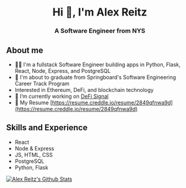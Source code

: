 <h1 align="center">Hi 👋, I'm Alex Reitz</h1>
<h3 align="center">A Software Engineer from NYS</h3>

## About me 
* 👨‍💻 I'm a fullstack Software Engineer building apps in Python, Flask, React, Node, Express, and PostgreSQL
* 🌱 I'm about to graduate from Springboard's Software Engineering Career Track Program
* Interested in Ethereum, DeFi, and blockchain technology
* 🔭 I’m currently working on [DeFi Signal](https://github.com/Alex-Reitz/DeFi-Signal-Frontend)
* 📄 My Resume [https://resume.creddle.io/resume/2849qfnwa9d](https://resume.creddle.io/resume/2849qfnwa9d)

## Skills and Experience
* React
* Node & Express
* JS, HTML, CSS
* PostgreSQL
* Python, Flask

[![Alex Reitz's Github Stats](https://github-readme-stats.vercel.app/api?username=Alex-Reitz&count_private=true&hide=contribs,prs&show_icons=true)](https://github.com/Alex-Reitz/github-readme-stats)




  
